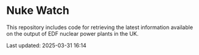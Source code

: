 # Nuke Watch

This repository includes code for retrieving the latest information available on the output of EDF nuclear power plants in the UK.

Last updated: 2025-03-31 16:14